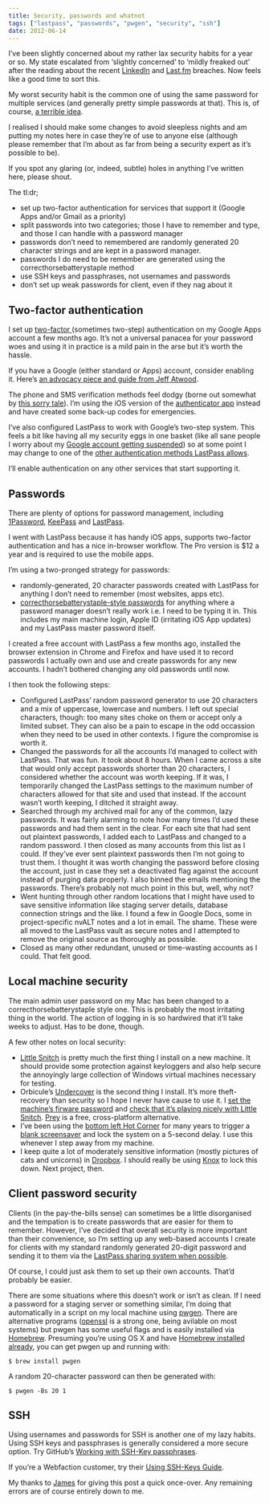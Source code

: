 ```yaml
---
title: Security, passwords and whatnot
tags: ["lastpass", "passwords", "pwgen", "security", "ssh"]
date: 2012-06-14
---
```


I’ve been slightly concerned about my rather lax security habits for a year or so. My state escalated from ‘slightly concerned’ to ‘mildly freaked out’ after the reading about the recent [LinkedIn](http://arstechnica.com/security/2012/06/8-million-leaked-passwords-connected-to-linkedin/) and [Last.fm](http://arstechnica.com/security/2012/06/another-hack-last-fm-warns-users-to-change-their-passwords/) breaches. Now feels like a good time to sort this.

My worst security habit is the common one of using the same password for multiple services (and generally pretty simple passwords at that). This is, of course, [a terrible idea](http://lifehacker.com/5505400/how-id-hack-your-weak-passwords).

I realised I should make some changes to avoid sleepless nights and am putting my notes here in case they’re of use to anyone else (although please remember that I’m about as far from being a security expert as it’s possible to be).

If you spot any glaring (or, indeed, subtle) holes in anything I’ve written here, please shout.

The tl:dr;

- set up two-factor authentication for services that support it (Google Apps and/or Gmail as a priority)
- split passwords into two categories; those I have to remember and type, and those I can handle with a password manager
- passwords don’t need to remembered are randomly generated 20 character strings and are kept in a password manager.
- passwords I do need to be remember are generated using the correcthorsebatterystaple method
- use SSH keys and passphrases, not usernames and passwords
- don’t set up weak passwords for client, even if they nag about it

## Two-factor authentication

I set up [two-factor ](http://en.wikipedia.org/wiki/Two-factor_authentication) (sometimes two-step) authentication on my Google Apps account a few months ago. It’s not a universal panacea for your password woes and using it in practice is a mild pain in the arse but it’s worth the hassle.

If you have a Google (either standard or Apps) account, consider enabling it. Here’s [an advocacy piece and guide from Jeff Atwood](http://www.codinghorror.com/blog/2012/04/make-your-email-hacker-proof.html).

The phone and SMS verification methods feel dodgy (borne out somewhat by [this sorry tale](http://news.ycombinator.com/item?id=4100362)). I’m using the iOS version of the [authenticator app](http://support.google.com/accounts/bin/answer.py?hl=en&answer=1066447) instead and have created some back-up codes for emergencies.

I’ve also configured LastPass to work with Google’s two-step system. This feels a bit like having all my security eggs in one basket (like all sane people I worry about my [Google account getting suspended](http://news.ycombinator.com/item?id=3839568)) so at some point I may change to one of the [other authentication methods LastPass allows](http://helpdesk.lastpass.com/security-options/#Multifactor+Authentication+Options).

I’ll enable authentication on any other services that start supporting it.

## Passwords

There are plenty of options for password management, including [1Password](https://agilebits.com/onepassword), [KeePass](http://keepass.info/) and [LastPass](http://lastpass.com/).

I went with LastPass because it has handy iOS apps, supports two-factor authentication and has a nice in-browser workflow. The Pro version is \$12 a year and is required to use the mobile apps.

I’m using a two-pronged strategy for passwords:

- randomly-generated, 20 character passwords created with LastPass for anything I don’t need to remember (most websites, apps etc).
- [correcthorsebatterystaple-style passwords](http://tech.dropbox.com/?p=165) for anything where a password manager doesn’t really work i.e. I need to be typing it in. This includes my main machine login, Apple ID (irritating iOS App updates) and my LastPass master password itself.

I created a free account with LastPass a few months ago, installed the browser extension in Chrome and Firefox and have used it to record passwords I actually own and use and create passwords for any new accounts. I hadn’t bothered changing any old passwords until now.

I then took the following steps:

- Configured LastPass’ random password generator to use 20 characters and a mix of uppercase, lowercase and numbers. I left out special characters, though: too many sites choke on them or accept only a limited subset. They can also be a pain to escape in the odd occassion when they need to be used in other contexts. I figure the compromise is worth it.
- Changed the passwords for all the accounts I’d managed to collect with LastPass. That was fun. It took about 8 hours. When I came across a site that would only accept passwords shorter than 20 characters, I considered whether the account was worth keeping. If it was, I temporarily changed the LastPass settings to the maximum number of characters allowed for that site and used that instead. If the account wasn’t worth keeping, I ditched it straight away.
- Searched through my archived mail for any of the common, lazy passwords. It was fairly alarming to note how many times I’d used these passwords and had them sent in the clear. For each site that had sent out plaintext passwords, I added each to LastPass and changed to a random password. I then closed as many accounts from this list as I could. If they’ve ever sent plaintext passwords then I’m not going to trust them. I thought it was worth changing the password before closing the account, just in case they set a deactivated flag against the account instead of purging data properly. I also binned the emails mentioning the passwords. There’s probably not much point in this but, well, why not?
- Went hunting through other random locations that I might have used to save sensitive information like staging server details, database connection strings and the like. I found a few in Google Docs, some in project-specific nvALT notes and a lot in email. The shame. These were all moved to the LastPass vault as secure notes and I attempted to remove the original source as thoroughly as possible.
- Closed as many other redundant, unused or time-wasting accounts as I could. That felt good.

## Local machine security

The main admin user password on my Mac has been changed to a correcthorsebatterystaple style one. This is probably the most irritating thing in the world. The action of logging in is so hardwired that it’ll take weeks to adjust. Has to be done, though.

A few other notes on local security:

- [Little Snitch](http://www.obdev.at/products/littlesnitch/index.html) is pretty much the first thing I install on a new machine. It should provide some protection against keyloggers and also help secure the annoyingly large collection of Windows virtual machines necessary for testing.
- Orbicule’s [Undercover](http://www.orbicule.com/undercover/) is the second thing I install. It’s more theft-recovery than security so I hope I never have cause to use it. I [set the machine’s firware password](http://orbicule.blogspot.co.uk/2007/05/what-you-need-to-know-about-apple.html) and [check that it’s playing nicely with Little Snitch](http://www.orbicule.com/undercover/mac/faq.php). [Prey](http://preyproject.com/) is a free, cross-platform alternative.
- I’ve been using the [bottom left Hot Corner](http://www.macworld.com/article/1049080/lockscreen.html) for many years to trigger a [blank screensaver](http://superuser.com/questions/328668/where-can-i-get-a-black-screen-screensaver-for-os-x-lion) and lock the system on a 5-second delay. I use this whenever I step away from my machine.
- I keep quite a lot of moderately sensitive information (mostly pictures of cats and unicorns) in [Dropbox](https://dropbox.com/). I should really be using [Knox](https://agilebits.com/knox) to lock this down. Next project, then.

## Client password security

Clients (in the pay-the-bills sense) can sometimes be a little disorganised and the tempation is to create passwords that are easier for them to remember. However, I’ve decided that overall security is more important than their convenience, so I’m setting up any web-based accounts I create for clients with my standard randomly generated 20-digit password and sending it to them via the [LastPass sharing system when possible](http://helpdesk.lastpass.com/password-manager-basics/sharing/).

Of course, I could just ask them to set up their own accounts. That’d probably be easier.

There are some situations where this doesn’t work or isn’t as clean. If I need a password for a staging server or something similar, I’m doing that automatically in a script on my local machine using [pwgen](http://sourceforge.net/projects/pwgen/). There are alternative programs ([openssl](http://www.tech-recipes.com/rx/1264/generate-passwords-with-openssl/) is a strong one, being avilable on most systems) but pwgen has some useful flags and is easily installed via [Homebrew](https://github.com/mxcl/homebrew/). Presuming you’re using OS X and have [Homebrew installed already](https://github.com/mxcl/homebrew/wiki/Installation), you can get pwgen up and running with:

```shell
$ brew install pwgen
```

A random 20-character password can then be generated with:

```shell
$ pwgen -Bs 20 1
```

## SSH

Using usernames and passwords for SSH is another one of my lazy habits. Using SSH keys and passphrases is generally considered a more secure option. Try GitHub’s [Working with SSH-Key passphrases](https://help.github.com/articles/working-with-ssh-key-passphrases).

If you’re a Webfaction customer, try their [Using SSH-Keys Guide](http://docs.webfaction.com/user-guide/access.html#using-ssh-keys).

My thanks to [James](http://jamesholloway.org/) for giving this post a quick once-over. Any remaining errors are of course entirely down to me.
